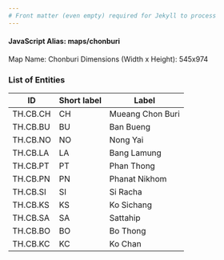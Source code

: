 ```yaml
---
# Front matter (even empty) required for Jekyll to process
---
```


#### JavaScript Alias: maps/chonburi

Map Name: Chonburi
Dimensions (Width x Height): 545x974

### List of Entities

| ID       | Short label | Label            |
| -------- | ----------- | ---------------- |
| TH.CB.CH | CH          | Mueang Chon Buri |
| TH.CB.BU | BU          | Ban Bueng        |
| TH.CB.NO | NO          | Nong Yai         |
| TH.CB.LA | LA          | Bang Lamung      |
| TH.CB.PT | PT          | Phan Thong       |
| TH.CB.PN | PN          | Phanat Nikhom    |
| TH.CB.SI | SI          | Si Racha         |
| TH.CB.KS | KS          | Ko Sichang       |
| TH.CB.SA | SA          | Sattahip         |
| TH.CB.BO | BO          | Bo Thong         |
| TH.CB.KC | KC          | Ko Chan          |
